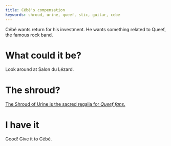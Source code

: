 ```yaml
---
title: Cébé's compensation
keywords: shroud, urine, queef, stic, guitar, cebe
---
```


Cébé wants return for his investment. He wants something related to Queef, the famous rock band.

# What could it be?
Look around at Salon du Lézard.

# The shroud?
[The Shroud of Urine is the sacred regalia for _Queef fans_.](/040-strip/020-salon/010-shroud.md)

# I have it
Good! Give it to Cébé.
